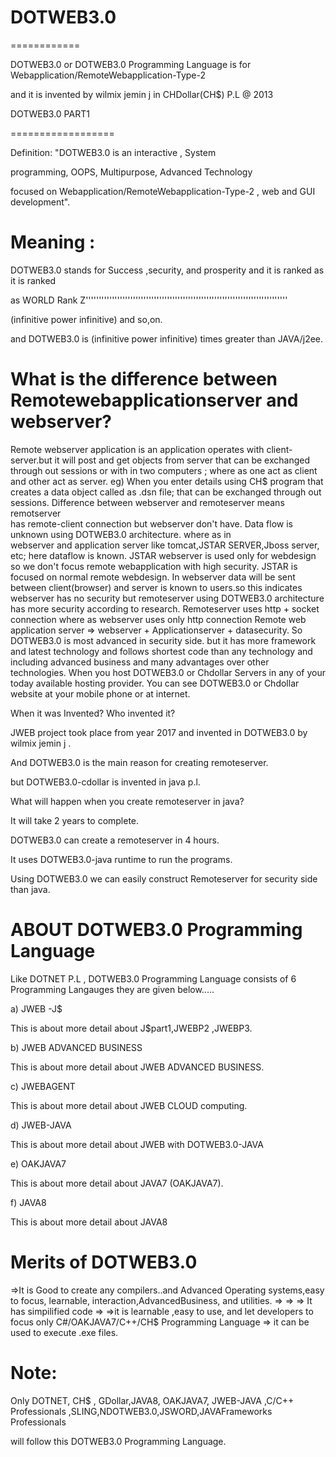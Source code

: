 # DOTWEB3.0
============




DOTWEB3.0 or DOTWEB3.0  Programming Language  is  for  Webapplication/RemoteWebapplication-Type-2   

and  it  is   invented  by  wilmix jemin j in   CHDollar(CH$)  P.L   @  2013


DOTWEB3.0 PART1

==================



Definition: "DOTWEB3.0 is an interactive , System

programming, OOPS, Multipurpose, Advanced Technology

focused on  Webapplication/RemoteWebapplication-Type-2 , web and GUI development".


Meaning :
==========

DOTWEB3.0 stands for Success ,security, and prosperity and it is ranked as it is ranked

as WORLD Rank Z'''''''''''''''''''''''''''''''''''''''''''''''''''''''''''''''''''''''''''''

(infinitive power infinitive) and so,on.

and DOTWEB3.0 is (infinitive power infinitive) times greater than JAVA/j2ee.


What   is  the  difference   between Remotewebapplicationserver  and  webserver?
 ==========================================================================

  Remote  webserver application    is   an  application    operates    with
  client-server.but  it  will  post  and  get  objects   from  server that  can  be
  exchanged through out  sessions  or  with  in   two   computers  ;  where   as   one  act   as  client
  and  other  act   as   server.
  eg)  When  you enter   details  using  CH$  program  that   creates   a   data  object
  called  as .dsn  file;  that can  be  exchanged  through  out   sessions.
  Difference  between   webserver  and  remoteserver  means   remotserver  
has   remote-client  connection  but  webserver don't have.
Data flow  is  unknown   using  DOTWEB3.0  architecture.  where   as  in   
webserver  and  application server  like  tomcat,JSTAR SERVER,Jboss server,  etc;  here  dataflow  is  known.
JSTAR  webserver   is used   only   for  webdesign  so   we  don't  focus   remote webapplication with  high security.
JSTAR  is  focused  on normal    remote  webdesign.
In webserver  data  will   be   sent  between  client(browser)  and  server
is  known  to users.so  this   indicates   webserver   has  no  security  but  remoteserver  using   DOTWEB3.0  architecture
has  more   security  according  to  research.
Remoteserver   uses http +  socket  connection    where   as webserver uses   only  http  connection
Remote web  application server  =>  webserver  +  Applicationserver +  datasecurity.
So  DOTWEB3.0 is  most  advanced in  security   side. but  it  has  more  framework  and  latest technology
and  follows  shortest  code    than  any  technology and  including  advanced  business and  many  advantages
over  other  technologies. When  you  host   DOTWEB3.0  or  Chdollar  Servers   in  any  of  your   today
available   hosting   provider.  You   can   see  DOTWEB3.0  or   Chdollar   website   at  your  mobile phone
or  at  internet.



When it was Invented? Who invented it?

JWEB project took place from year 2017  and  invented  in  DOTWEB3.0  by wilmix jemin j .

 And DOTWEB3.0 is the main reason for creating remoteserver.

but DOTWEB3.0-cdollar is invented in java p.l.

What will happen when you create remoteserver in java?

It will take 2 years to complete.

DOTWEB3.0 can create a remoteserver in 4 hours.

It uses DOTWEB3.0-java runtime to run the programs.

Using DOTWEB3.0 we can easily construct Remoteserver for security side than java.



ABOUT DOTWEB3.0 Programming Language
=======================================


Like DOTNET P.L , DOTWEB3.0 Programming Language consists of 6 Programming Langauges they are given below.....

a) JWEB -J$

This is about more detail about J$part1,JWEBP2 ,JWEBP3.

b) JWEB ADVANCED BUSINESS

This is about more detail about JWEB ADVANCED BUSINESS.

c) JWEBAGENT

This is about more detail about JWEB CLOUD computing.

d) JWEB-JAVA

This is about more detail about JWEB with DOTWEB3.0-JAVA

e) OAKJAVA7

This is about more detail about JAVA7 (OAKJAVA7).

f) JAVA8

This is about more detail about JAVA8


Merits of  DOTWEB3.0
===================


 =>It is Good to create any compilers..and Advanced Operating systems,easy  to  focus, learnable, interaction,AdvancedBusiness, and utilities.
 => => => It has simpilified code
   => =>it  is     learnable  ,easy  to use, and   let  developers to  focus  only    C#/OAKJAVA7/C++/CH$  Programming  Language
 => it  can  be  used   to  execute   .exe  files.
 

Note: 
=====

Only  DOTNET, CH$ ,  GDollar,JAVA8, OAKJAVA7, JWEB-JAVA ,C/C++ Professionals ,SLING,NDOTWEB3.0,JSWORD,JAVAFrameworks Professionals

will  follow this  DOTWEB3.0  Programming Language. 

